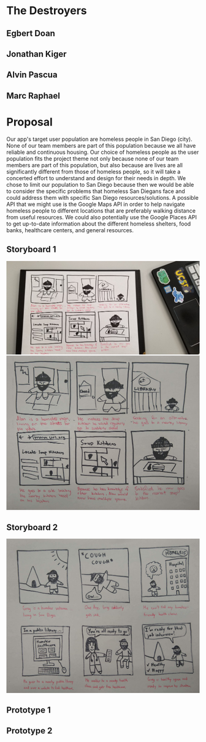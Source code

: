 # The Destroyers

## Egbert Doan
## Jonathan Kiger
## Alvin Pascua
## Marc Raphael

# Proposal
Our app's target user population are homeless people in San Diego (city). None of our team members are part of this population because we all have reliable and continuous housing. Our choice of homeless people as the user population fits the project theme not only because none of our team members are part of this population, but also because are lives are all significantly different from those of homeless people, so it will take a concerted effort to understand and design for their needs in depth. We chose to limit our population to San Diego because then we would be able to consider the specific problems that homeless San Diegans face and could address them with specific San Diego resources/solutions.
A possible API that we might use is the Google Maps API in order to help navigate homeless people to different locations that are preferably walking distance from useful resources. We could also potentially use the Google Places API to get up-to-date information about the different homeless shelters, food banks, healthcare centers, and general resources. 

## Storyboard 1
![Storyboard 1](images/20190422_152234.jpg)
![Storyboard 1](images/Storyboard1.jpg)

## Storyboard 2
![Storyboard 2](images/Storyboard2.jpg)

## Prototype 1

## Prototype 2
